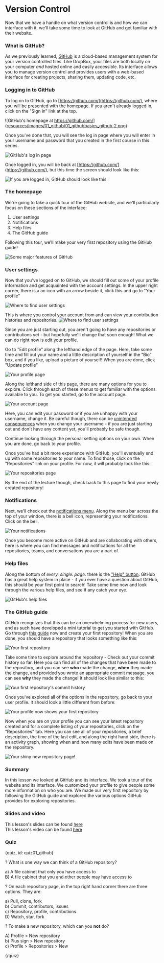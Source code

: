 # Version Control

Now that we have a handle on what version control is and how we can interface with it, we'll take some time to look at GitHub and get familiar with their website. 

### What is GitHub?

As we previously learned, [GitHub](https://github.com/) is a cloud-based management system for your version controlled files. Like DropBox, your files are both locally on your computer *and* hosted online and easily accessible. Its interface allows you to manage version control and provides users with a web-based interface for creating projects, sharing them, updating code, etc. 

### Logging in to GitHub

To log on to GitHub, go to [https://github.com/](https://github.com/), where you will be presented with the homepage. If you aren't already logged in, click on the "Sign in" link at the top. 

![GitHub's homepage at https://github.com/](resources/images/01_github/01_githubbasics_github-2.png)

Once you've done that, you will see the log in page where you will enter in your username and password that you created in the first course in this series. 

![GitHub's log in page](resources/images/01_github/01_githubbasics_github-3.png)

Once logged in, you will be back at [https://github.com/](https://github.com/), but this time the screen should look like this: 

![If you are logged in, GitHub should look like this](resources/images/01_github/01_githubbasics_github-4.png)

### The homepage

We're going to take a quick tour of the GitHub website, and we'll particularly focus on these sections of the interface: 

1. User settings  
2. Notifications  
3. Help files  
4. The GitHub guide

Following this tour, we'll make your very first repository using the GitHub guide! 

![Some major features of GitHub](resources/images/01_github/01_githubbasics_github-5.png)

### User settings

Now that you've logged on to GitHub, we should fill out some of your profile information and get acquainted with the account settings. In the upper right corner, there is a an icon with an arrow beside it, click this and go to "Your profile"

![Where to find user settings](resources/images/01_github/01_githubbasics_github-6.png)

This is where you control your account from and can view your contribution histories and repositories. 
![Where to find user settings](resources/images/01_github/01_githubbasics_github-7.png)

Since you are just starting out, you aren't going to have any repositories or contributions yet - but hopefully we'll change that soon enough! What we can do right now is edit your profile. 

Go to "Edit profile" along the lefthand edge of the page. Here, take some time and fill out your name and a little description of yourself in the "Bio" box, and if you like, upload a picture of yourself! When you are done, click "Update profile"

![Your profile page](resources/images/01_github/01_githubbasics_github-8.png)

Along the lefthand side of this page, there are many options for you to explore. Click through each of these menus to get familiar with the options available to you. To get you started, go to the account page. 

![Your account page](resources/images/01_github/01_githubbasics_github-9.png)

Here, you can edit your password or if you are unhappy with your username, change it. Be careful though, there can be [unintended consequences](https://help.github.com/articles/what-happens-when-i-change-my-username/) when you change your username - if you are just starting out and don't have any content yet, you'll probably be safe though. 

Continue looking through the personal setting options on your own. When you are done, go back to your profile. 

Once you've had a bit more experience with GitHub, you'll eventually end up with some repositories to your name. To find those, click on the "Repositories" link on your profile. For now, it will probably look like this: 

![Your repositories page](resources/images/01_github/01_githubbasics_github-11.png)

By the end of the lecture though, check back to this page to find your newly created repository!

### Notifications  

Next, we'll check out the [notifications menu](https://github.com/notifications). Along the menu bar across the top of your window, there is a bell icon, representing your notifications. Click on the bell. 

![Your notifications](resources/images/01_github/01_githubbasics_github-13.png)

Once you become more active on GitHub and are collaborating with others, here is where you can find messages and notifications for all the repositories, teams, and conversations you are a part of. 

### Help files 

Along the bottom of *every. single. page.* there is the ["Help" button](https://help.github.com/). GitHub has a great help system in place - if you ever have a question about GitHub, this should be your first point to search! Take some time now and look through the various help files, and see if any catch your eye.

![GitHub's help files](resources/images/01_github/01_githubbasics_github-14.png)

### The GitHub guide 

GitHub recognizes that this can be an overwhelming process for new users, and as such have developed a mini tutorial to get you started with GitHub. Go through [this guide](https://guides.github.com/activities/hello-world/) now and create your first repository! When you are done, you should have a repository that looks something like this: 

![Your first repository](resources/images/01_github/01_githubbasics_github-17.png)

Take some time to explore around the repository - Check out your commit history so far. Here you can find all of the changes that have been made to the repository, and you can see **who** made the change, **when** they made the change, and provided you wrote an appropriate commit message, you can see **why** they made the change! It should look like similar to this: 

![Your first repository's commit history](resources/images/01_github/01_githubbasics_github-18.png)

Once you've explored all of the options in the repository, go back to your user profile. It should look a little different from before: 

![Your profile now shows your first repository](resources/images/01_github/01_githubbasics_github-19.png)

Now when you are on your profile you can see your latest repository created and for a complete listing of your repositories, click on the "Repositories" tab. Here you can see all of your repositories, a brief description, the time of the last edit, and along the right hand side, there is an activity graph, showing when and how many edits have been made on the repository. 

![Your shiny new repository page!](resources/images/01_github/01_githubbasics_github-20.png)

### Summary

In this lesson we looked at GitHub and its interface. We took a tour of the website and its interface. We customized your profile to give people some more information on who you are. We made our very first repository by following the GitHub guide and explored the various options GitHub provides for exploring repositories.  

### Slides and video

This lesson's slides can be found [here](https://docs.google.com/presentation/d/1cvz17dNvOlb5bwPCd2WGFl96zCU9oUWpZMTqcSJyuCo/edit?usp=sharing)  
This lesson's video can be found [here]()

### Quiz

{quiz, id: quiz01_github}

? What is one way we can think of a GitHub repository?

a) A file cabinet that only you have access to  
B) A file cabinet that you and other people may have access to  

? On each repository page, in the top right hand corner there are three options. They are: 

a) Pull, clone, fork  
b) Commit, contributors, issues  
c) Repository, profile, contributions  
D) Watch, star, fork  

? To make a new repository, which can you **not** do? 

A) Profile > New repository  
b) Plus sign > New repository  
c) Profile > Repositories > New  

{/quiz}
